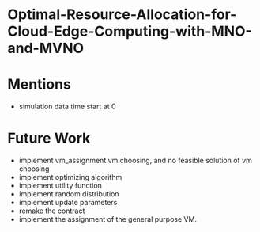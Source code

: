 # Optimal-Resource-Allocation-for-Cloud-Edge-Computing-with-MNO-and-MVNO

# Mentions
* simulation data time start at 0

# Future Work
* implement vm_assignment vm choosing, and no feasible solution of vm choosing
* implement optimizing algorithm
* implement utility function
* implement random distribution
* implement update parameters
* remake the contract
* implement the assignment of the general purpose VM.
